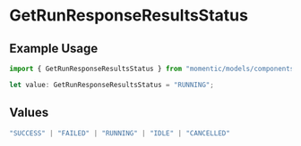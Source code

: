 # GetRunResponseResultsStatus

## Example Usage

```typescript
import { GetRunResponseResultsStatus } from "momentic/models/components";

let value: GetRunResponseResultsStatus = "RUNNING";
```

## Values

```typescript
"SUCCESS" | "FAILED" | "RUNNING" | "IDLE" | "CANCELLED"
```